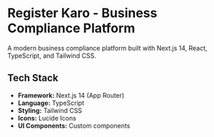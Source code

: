 # Register Karo - Business Compliance Platform

A modern business compliance platform built with Next.js 14, React, TypeScript, and Tailwind CSS.

## Tech Stack

- **Framework:** Next.js 14 (App Router)
- **Language:** TypeScript
- **Styling:** Tailwind CSS
- **Icons:** Lucide Icons
- **UI Components:** Custom components

